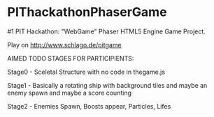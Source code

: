 # PIThackathonPhaserGame
#1 PIT Hackathon: "WebGame" Phaser HTML5 Engine Game Project.

Play on http://www.schlago.de/pitgame

AIMED TODO STAGES FOR PARTICIPIENTS:

Stage0 - Sceletal Structure with no code in thegame.js

Stage1 - Basically a rotating ship with background tiles and maybe an enemy spawn and maybe a score counting

Stage2 - Enemies Spawn, Boosts appear, Particles, Lifes
